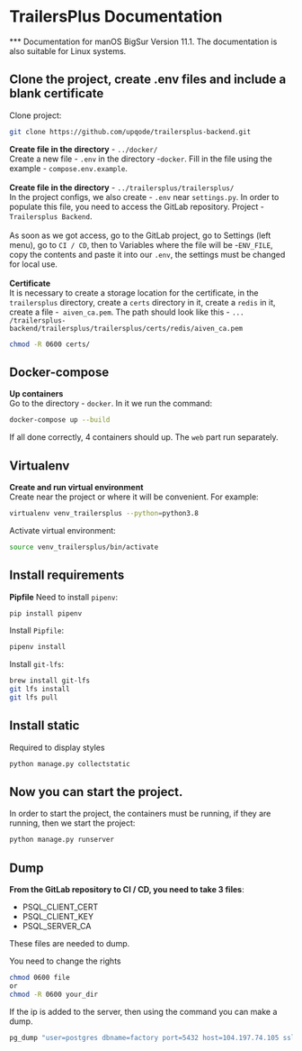 # TrailersPlus Documentation


*** Documentation for manOS BigSur Version 11.1. The documentation is also 
    suitable for Linux systems.

## Clone the project, create .env files and include a blank certificate

Clone project:
```bash
git clone https://github.com/upqode/trailersplus-backend.git
```

**Create file in the directory** - `../docker/` \
Create a new file - `.env` in the directory -`docker`. Fill in the file 
using the example - `compose.env.example`. 
\
\
**Create file in the directory** - `../trailersplus/trailersplus/` \
In the project configs, we also create - `.env` near `settings.py`. 
In order to populate this file, you need to access the GitLab repository. 
Project - `Trailersplus Backend`.
\
\
As soon as we got access, go to the GitLab project, go to Settings 
(left menu), go to `CI / CD`, then to Variables where the file will 
be -`ENV_FILE`, copy the contents and paste it into our `.env`, 
the settings must be changed for local use.
\
\
**Certificate** \
It is necessary to create a storage location for the certificate, 
in the `trailersplus` directory, create a `certs` directory in it, 
create a `redis` in it, create a file -` aiven_ca.pem`. The path should 
look like this - `... /trailersplus-backend/trailersplus/trailersplus/certs/redis/aiven_ca.pem`

```bash
chmod -R 0600 certs/
```

## Docker-compose

**Up containers** \
Go to the directory - `docker`. In it we run the command:
```bash
docker-compose up --build 
```
If all done correctly, 4 containers should up. The `web` part run separately.

## Virtualenv

**Create and run virtual environment** \
Сreate near the project or where it will be convenient. For example:
```bash
virtualenv venv_trailersplus --python=python3.8
```
Activate virtual environment:
```bash
source venv_trailersplus/bin/activate
```

## Install requirements

**Pipfile**
Need to install `pipenv`:
```bash
pip install pipenv
```
Install `Pipfile`:
```bash
pipenv install
```

Install `git-lfs`:
```bash
brew install git-lfs
git lfs install
git lfs pull
```

## Install static

Required to display styles
```bash
python manage.py collectstatic 
```

## Now you can start the project. 
In order to start the project, the containers must be running, 
if they are running, then we start the project:
```bash
python manage.py runserver
```

## Dump

**From the GitLab repository to CI / CD, you need to take 3 files**:
- PSQL_CLIENT_CERT 
- PSQL_CLIENT_KEY 
- PSQL_SERVER_CA 

These files are needed to dump.

You need to change the rights
```bash
chmod 0600 file
or
chmod -R 0600 your_dir
```

If the ip is added to the server, then using the command you can make a dump.

```bash
pg_dump "user=postgres dbname=factory port=5432 host=104.197.74.105 sslcert=…/PSQL_CLIENT_CERT sslkey=…/PSQL_CLIENT_KEY sslrootcert=…/PSQL_SERVER_CA sslmode=verify-ca" --inserts —file=…/damp_db.sql
```
